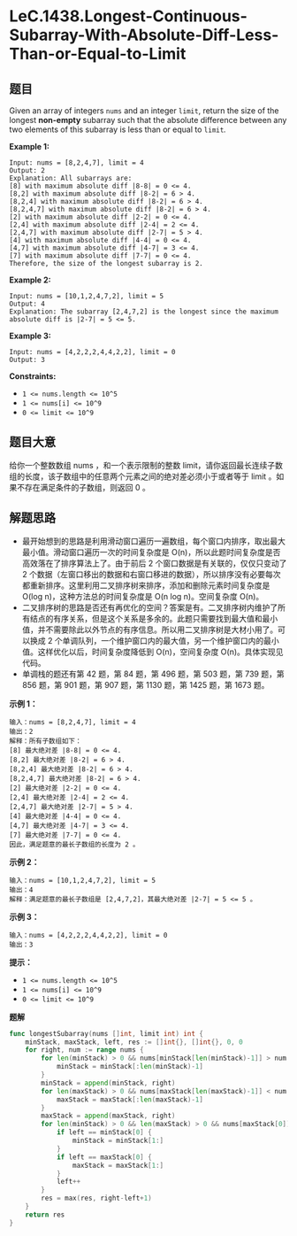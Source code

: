 # LeC.1438.Longest-Continuous-Subarray-With-Absolute-Diff-Less-Than-or-Equal-to-Limit

## 题目

Given an array of integers `nums` and an integer `limit`, return the size of the longest **non-empty** subarray such that the absolute difference between any two elements of this subarray is less than or equal to `limit`*.*

**Example 1:**

```
Input: nums = [8,2,4,7], limit = 4
Output: 2 
Explanation: All subarrays are: 
[8] with maximum absolute diff |8-8| = 0 <= 4.
[8,2] with maximum absolute diff |8-2| = 6 > 4. 
[8,2,4] with maximum absolute diff |8-2| = 6 > 4.
[8,2,4,7] with maximum absolute diff |8-2| = 6 > 4.
[2] with maximum absolute diff |2-2| = 0 <= 4.
[2,4] with maximum absolute diff |2-4| = 2 <= 4.
[2,4,7] with maximum absolute diff |2-7| = 5 > 4.
[4] with maximum absolute diff |4-4| = 0 <= 4.
[4,7] with maximum absolute diff |4-7| = 3 <= 4.
[7] with maximum absolute diff |7-7| = 0 <= 4. 
Therefore, the size of the longest subarray is 2.
```

**Example 2:**

```
Input: nums = [10,1,2,4,7,2], limit = 5
Output: 4 
Explanation: The subarray [2,4,7,2] is the longest since the maximum absolute diff is |2-7| = 5 <= 5.
```

**Example 3:**

```
Input: nums = [4,2,2,2,4,4,2,2], limit = 0
Output: 3
```

**Constraints:**

- `1 <= nums.length <= 10^5`
- `1 <= nums[i] <= 10^9`
- `0 <= limit <= 10^9`

## 题目大意

给你一个整数数组 nums ，和一个表示限制的整数 limit，请你返回最长连续子数组的长度，该子数组中的任意两个元素之间的绝对差必须小于或者等于 limit 。如果不存在满足条件的子数组，则返回 0 。

## 解题思路

- 最开始想到的思路是利用滑动窗口遍历一遍数组，每个窗口内排序，取出最大最小值。滑动窗口遍历一次的时间复杂度是 O(n)，所以此题时间复杂度是否高效落在了排序算法上了。由于前后 2 个窗口数据是有关联的，仅仅只变动了 2 个数据（左窗口移出的数据和右窗口移进的数据），所以排序没有必要每次都重新排序。这里利用二叉排序树来排序，添加和删除元素时间复杂度是 O(log n)，这种方法总的时间复杂度是 O(n log n)。空间复杂度 O(n)。
- 二叉排序树的思路是否还有再优化的空间？答案是有。二叉排序树内维护了所有结点的有序关系，但是这个关系是多余的。此题只需要找到最大值和最小值，并不需要除此以外节点的有序信息。所以用二叉排序树是大材小用了。可以换成 2 个单调队列，一个维护窗口内的最大值，另一个维护窗口内的最小值。这样优化以后，时间复杂度降低到 O(n)，空间复杂度 O(n)。具体实现见代码。
- 单调栈的题还有第 42 题，第 84 题，第 496 题，第 503 题，第 739 题，第 856 题，第 901 题，第 907 题，第 1130 题，第 1425 题，第 1673 题。

**示例 1：**

```
输入：nums = [8,2,4,7], limit = 4
输出：2 
解释：所有子数组如下：
[8] 最大绝对差 |8-8| = 0 <= 4.
[8,2] 最大绝对差 |8-2| = 6 > 4. 
[8,2,4] 最大绝对差 |8-2| = 6 > 4.
[8,2,4,7] 最大绝对差 |8-2| = 6 > 4.
[2] 最大绝对差 |2-2| = 0 <= 4.
[2,4] 最大绝对差 |2-4| = 2 <= 4.
[2,4,7] 最大绝对差 |2-7| = 5 > 4.
[4] 最大绝对差 |4-4| = 0 <= 4.
[4,7] 最大绝对差 |4-7| = 3 <= 4.
[7] 最大绝对差 |7-7| = 0 <= 4. 
因此，满足题意的最长子数组的长度为 2 。
```

**示例 2：**

```
输入：nums = [10,1,2,4,7,2], limit = 5
输出：4 
解释：满足题意的最长子数组是 [2,4,7,2]，其最大绝对差 |2-7| = 5 <= 5 。
```

**示例 3：**

```
输入：nums = [4,2,2,2,4,4,2,2], limit = 0
输出：3
```

**提示：**

- `1 <= nums.length <= 10^5`
- `1 <= nums[i] <= 10^9`
- `0 <= limit <= 10^9`

**题解**

```go
func longestSubarray(nums []int, limit int) int {
    minStack, maxStack, left, res := []int{}, []int{}, 0, 0
    for right, num := range nums {
        for len(minStack) > 0 && nums[minStack[len(minStack)-1]] > num {
            minStack = minStack[:len(minStack)-1]
        }
        minStack = append(minStack, right)
        for len(maxStack) > 0 && nums[maxStack[len(maxStack)-1]] < num {
            maxStack = maxStack[:len(maxStack)-1]
        }
        maxStack = append(maxStack, right)
        for len(minStack) > 0 && len(maxStack) > 0 && nums[maxStack[0]]-nums[minStack[0]] > limit {
            if left == minStack[0] {
                minStack = minStack[1:]
            }
            if left == maxStack[0] {
                maxStack = maxStack[1:]
            }
            left++
        }
        res = max(res, right-left+1)
    }
    return res
}
```
